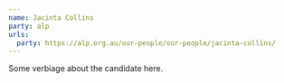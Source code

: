 ```yaml
---
name: Jacinta Collins
party: alp
urls:
  party: https://alp.org.au/our-people/our-people/jacinta-collins/
---
```

Some verbiage about the candidate here.
